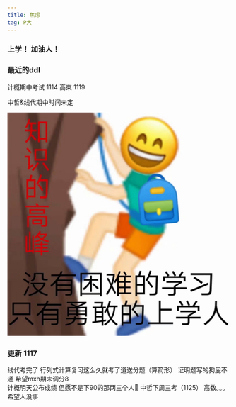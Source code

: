 ```yaml
---
title: 焦虑
tag: P大
---
```


### 上学！ 加油人！
<!--more-->

### 最近的ddl
计概期中考试  1114        高束  1119  
  
中哲&线代期中时间未定  

![上学人](/screenshots/IMG_9166.jpeg)


### 更新 1117
线代考完了  行列式计算复习这么久就考了道送分题（算箭形） 证明题写的狗屁不通 希望mxh期末调分8  
计概明天公布成绩 但愿不是下90的那两三个人🙏
中哲下周三考（1125）
高数。。。 希望人没事
